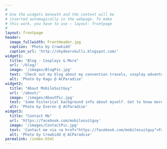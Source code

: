 ```yaml
---
#
# Use the widgets beneath and the content will be
# inserted automagically in the webpage. To make
# this work, you have to use › layout: frontpage
#
layout: frontpage
header:
  image_fullwidth: FrontHeader.jpg
  caption: 'Photo by Crowkidd'
  caption_url: 'http://shydeerskulls.blogspot.com/'
widget1:
  title: "Blog - Cosplays & More"
  url: '/blog/'
  image: '/images/BlogPic.jpg'
  text: 'Check out my blog about my convention travels, cosplay adventures, upcoming conventions in the year, and more! '
  alt: 'Photo by Kagu @ ACParadise'
widget2:
  title: "About MobileSuitGuy"
  url: '/about/'
  image: '/images/AboutPic.jpg'
  text: 'Some historical background info about myself. Get to know more about me, about what I do, and why I do it!'
  alt: 'Photo by Everon @ ACParadise'
widget3:
  title: "Contact Me"
  url: 'https://facebook.com/mobilesuitguy'
  image: '/images/ContactPic.jpg'
  text: 'Contact me via <a href="https://facebook.com/mobilesuitguy">Facebook</a>, email at <a href="mailto:blog@mobilesuitguy.com">blog@mobilesuitguy.com</a>, or my other social media <a href="https://twitter.com/mobilesuitguy">@mobilesuitguy</a> for inquiries, requests, etc.'
  alt: 'Photo by Crowkidd @ ACParadise'
permalink: /index.html
---
```

